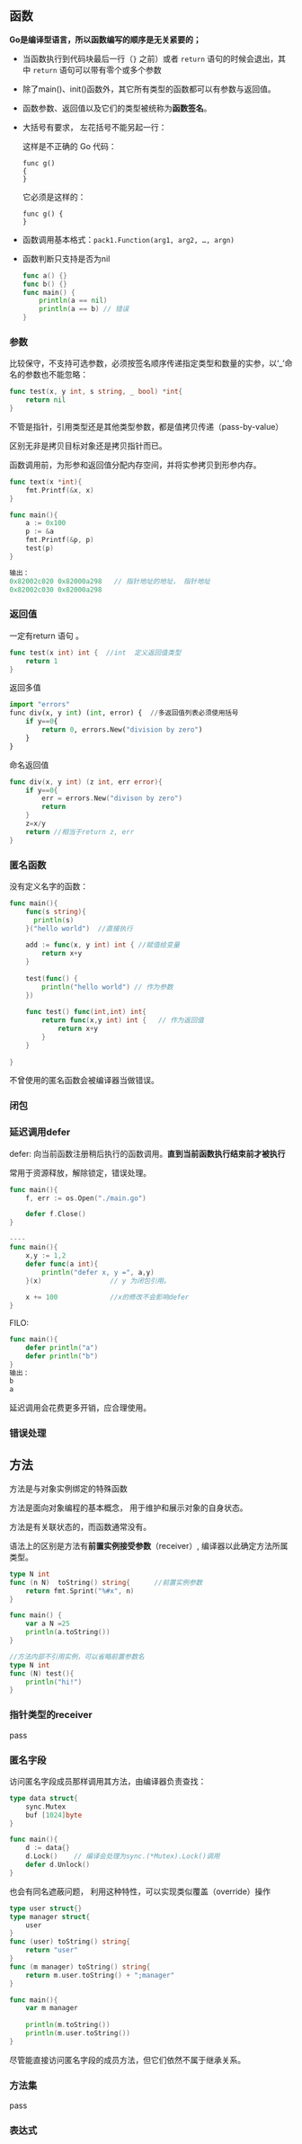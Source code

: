 ## 函数

**Go是编译型语言，所以函数编写的顺序是无关紧要的；**

* 当函数执行到代码块最后一行（`}` 之前）或者 `return` 语句的时候会退出，其中 `return` 语句可以带有零个或多个参数

* 除了main()、init()函数外，其它所有类型的函数都可以有参数与返回值。

* 函数参数、返回值以及它们的类型被统称为**函数签名**。

* 大括号有要求， 左花括号不能另起一行：

  这样是不正确的 Go 代码：

  ```
  func g()
  {
  }
  ```

  它必须是这样的：

  ```
  func g() {
  }
  ```

* 函数调用基本格式：`pack1.Function(arg1, arg2, …, argn)`

* 函数判断只支持是否为nil

  ```go
  func a() {}
  func b() {}
  func main() {
      println(a == nil)
      println(a == b) // 错误
  }
  ```



### 参数

比较保守，不支持可选参数，必须按签名顺序传递指定类型和数量的实参，以‘_’命名的参数也不能忽略：

```go
func test(x, y int, s string, _ bool) *int{
    return nil
}
```



不管是指针，引用类型还是其他类型参数，都是值拷贝传递（pass-by-value）

区别无非是拷贝目标对象还是拷贝指针而已。

函数调用前，为形参和返回值分配内存空间，并将实参拷贝到形参内存。

```go
func text(x *int){
    fmt.Printf(&x, x)
}

func main(){
    a := 0x100
    p := &a
    fmt.Printf(&p, p)
    test(p)
}

输出：
0x82002c020 0x82000a298   // 指针地址的地址， 指针地址
0x82002c030 0x82000a298

```



### 返回值

一定有return 语句 。

```go
func test(x int) int {  //int  定义返回值类型
    return 1
}
```

返回多值

```python
import "errors"
func div(x, y int) (int, error) {  //多返回值列表必须使用括号
    if y==0{
        return 0, errors.New("division by zero")
    }
}
```

命名返回值

```go
func div(x, y int) (z int, err error){
    if y==0{
        err = errors.New("divison by zero")
        return
    }
    z=x/y
    return //相当于return z, err
}
```





### 匿名函数

没有定义名字的函数：

```go
func main(){
    func(s string){
      println(s)  
    }("hello world")  //直接执行
    
    add := func(x, y int) int { //赋值给变量
        return x+y
    }
    
    test(func() {
        println("hello world") // 作为参数
    })
    
    func test() func(int,int) int{  
        return func(x,y int) int {   // 作为返回值
            return x+y
        }
    }
    
}
```

不曾使用的匿名函数会被编译器当做错误。



### 闭包





### 延迟调用defer

defer: 向当前函数注册稍后执行的函数调用。**直到当前函数执行结束前才被执行**

常用于资源释放，解除锁定，错误处理。

```go
func main(){
  	f, err := os.Open("./main.go")

	defer f.Close()  
}

----
func main(){
    x,y := 1,2
    defer func(a int){
        println("defer x, y =", a,y)
    }(x)                 // y 为闭包引用。
    
    x += 100             //x的修改不会影响defer
}
```

FILO:

```go
func main(){
    defer println("a")
    defer println("b")
}
输出： 
b
a
```

延迟调用会花费更多开销，应合理使用。



### 错误处理



## 方法

方法是与对象实例绑定的特殊函数

方法是面向对象编程的基本概念， 用于维护和展示对象的自身状态。

方法是有关联状态的，而函数通常没有。

语法上的区别是方法有**前置实例接受参数**（receiver）, 编译器以此确定方法所属类型。

```go
type N int
func (n N)  toString() string{      //前置实例参数
    return fmt.Sprint("%#x", n)
}

func main() {
    var a N =25
    println(a.toString())
}

//方法内部不引用实例，可以省略前置参数名
type N int
func (N) test(){
    println("hi!")
}
```



### 指针类型的receiver

pass



### 匿名字段

访问匿名字段成员那样调用其方法，由编译器负责查找：

```go
type data struct{
    sync.Mutex
    buf [1024]byte
}

func main(){
    d := data{}
    d.Lock()    // 编译会处理为sync.(*Mutex).Lock()调用
    defer d.Unlock()
}
```

也会有同名遮蔽问题， 利用这种特性，可以实现类似覆盖（override）操作

```go
type user struct{}
type manager struct{
    user
}
func (user) toString() string{
    return "user"
}
func (m manager) toString() string{
    return m.user.toString() + ";manager"
}

func main(){
    var m manager
    
    println(m.toString())
    println(m.user.toString())
}
```

尽管能直接访问匿名字段的成员方法，但它们依然不属于继承关系。



### 方法集

pass



### 表达式

